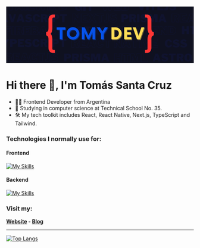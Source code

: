 ![Banner Image](image/tomydev-bg-readme.png)

# Hi there 👋, I'm Tomás Santa Cruz

- 👨‍💻 Frontend Developer from Argentina
- 🏫 Studying in computer science at Technical School No. 35.
- 🛠️ My tech toolkit includes React, React Native, Next.js, TypeScript and Tailwind.

### Technologies I normally use for:

#### Frontend

[![My Skills](https://skillicons.dev/icons?i=html,css,tailwind,js,ts,astro,react,nextjs)](https://skillicons.dev)

#### Backend

[![My Skills](https://skillicons.dev/icons?i=nodejs,express,py,fastapi)](https://skillicons.dev)

### Visit my:

**[Website](https://tomydev.me/) - [Blog](https://tomydev-blog.vercel.app/en)**

<hr />

[![Top Langs](https://github-readme-stats.vercel.app/api/top-langs/?username=tomy08&layout=compact&theme=dark)](https://github.com/tomy08/github-readme-stats)

